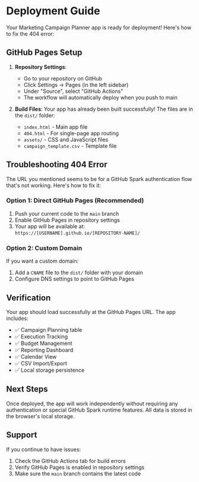 # Deployment Guide

Your Marketing Campaign Planner app is ready for deployment! Here's how to fix the 404 error:

## GitHub Pages Setup

1. **Repository Settings**:
   - Go to your repository on GitHub
   - Click Settings → Pages (in the left sidebar)
   - Under "Source", select "GitHub Actions"
   - The workflow will automatically deploy when you push to main

2. **Build Files**: Your app has already been built successfully! The files are in the `dist/` folder:
   - `index.html` - Main app file
   - `404.html` - For single-page app routing
   - `assets/` - CSS and JavaScript files
   - `campaign_template.csv` - Template file

## Troubleshooting 404 Error

The URL you mentioned seems to be for a GitHub Spark authentication flow that's not working. Here's how to fix it:

### Option 1: Direct GitHub Pages (Recommended)
1. Push your current code to the `main` branch
2. Enable GitHub Pages in repository settings
3. Your app will be available at: `https://[USERNAME].github.io/[REPOSITORY-NAME]/`

### Option 2: Custom Domain
If you want a custom domain:
1. Add a `CNAME` file to the `dist/` folder with your domain
2. Configure DNS settings to point to GitHub Pages

## Verification

Your app should load successfully at the GitHub Pages URL. The app includes:
- ✅ Campaign Planning table
- ✅ Execution Tracking
- ✅ Budget Management
- ✅ Reporting Dashboard
- ✅ Calendar View
- ✅ CSV Import/Export
- ✅ Local storage persistence

## Next Steps

Once deployed, the app will work independently without requiring any authentication or special GitHub Spark runtime features. All data is stored in the browser's local storage.

## Support

If you continue to have issues:
1. Check the GitHub Actions tab for build errors
2. Verify GitHub Pages is enabled in repository settings
3. Make sure the `main` branch contains the latest code
